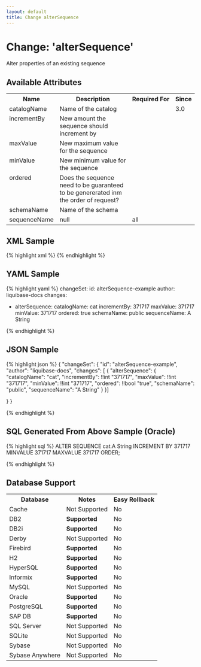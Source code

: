 ```yaml
---
layout: default
title: Change alterSequence
---
```


<!-- ====================================================== -->
<!-- GENERATED BY ChangeDocGenerator DO NOT MODIFY MANUALLY -->
<!-- ====================================================== -->

# Change: 'alterSequence'

Alter properties of an existing sequence

## Available Attributes ##

<table>
<tr><th>Name</th><th>Description</th><th>Required&nbsp;For</th><th>Since</th></tr>
<tr><td style='vertical-align: top'>catalogName</td><td>Name of the catalog</td><td style='vertical-align: top'></td><td style='vertical-align: top'>3.0</td></tr>
<tr><td style='vertical-align: top'>incrementBy</td><td>New amount the sequence should increment by</td><td style='vertical-align: top'></td><td style='vertical-align: top'></td></tr>
<tr><td style='vertical-align: top'>maxValue</td><td>New maximum value for the sequence</td><td style='vertical-align: top'></td><td style='vertical-align: top'></td></tr>
<tr><td style='vertical-align: top'>minValue</td><td>New minimum value for the sequence</td><td style='vertical-align: top'></td><td style='vertical-align: top'></td></tr>
<tr><td style='vertical-align: top'>ordered</td><td>Does the sequence need to be guaranteed to be genererated inm the order of request?</td><td style='vertical-align: top'></td><td style='vertical-align: top'></td></tr>
<tr><td style='vertical-align: top'>schemaName</td><td>Name of the schema</td><td style='vertical-align: top'></td><td style='vertical-align: top'></td></tr>
<tr><td style='vertical-align: top'>sequenceName</td><td>null</td><td style='vertical-align: top'>all</td><td style='vertical-align: top'></td></tr>
</table>

## XML Sample ##

{% highlight xml %}
<changeSet author="liquibase-docs" id="alterSequence-example">
    <alterSequence catalogName="cat"
            incrementBy="371717"
            maxValue="371717"
            minValue="371717"
            ordered="true"
            schemaName="public"
            sequenceName="A String"/>
</changeSet>
{% endhighlight %}

## YAML Sample ##

{% highlight yaml %}
changeSet:
  id: alterSequence-example
  author: liquibase-docs
  changes:
  - alterSequence:
      catalogName: cat
      incrementBy: 371717
      maxValue: 371717
      minValue: 371717
      ordered: true
      schemaName: public
      sequenceName: A String

{% endhighlight %}

## JSON Sample ##

{% highlight json %}
{
  "changeSet": {
    "id": "alterSequence-example",
    "author": "liquibase-docs",
    "changes": [
      {
        "alterSequence": {
          "catalogName": "cat",
          "incrementBy": !!int "371717",
          "maxValue": !!int "371717",
          "minValue": !!int "371717",
          "ordered": !!bool "true",
          "schemaName": "public",
          "sequenceName": "A String"
        }
      }]
    
  }
}

{% endhighlight %}

## SQL Generated From Above Sample (Oracle)

{% highlight sql %}
ALTER SEQUENCE cat.A String INCREMENT BY 371717 MINVALUE 371717 MAXVALUE 371717 ORDER;


{% endhighlight %}

## Database Support

<table style='border:1;'>
<tr><th>Database</th><th>Notes</th><th>Easy Rollback</th></tr>
<tr><td>Cache</td><td>Not Supported</td><td>No</td></tr>
<tr><td>DB2</td><td><b>Supported</b></td><td>No</td></tr>
<tr><td>DB2i</td><td><b>Supported</b></td><td>No</td></tr>
<tr><td>Derby</td><td>Not Supported</td><td>No</td></tr>
<tr><td>Firebird</td><td><b>Supported</b></td><td>No</td></tr>
<tr><td>H2</td><td><b>Supported</b></td><td>No</td></tr>
<tr><td>HyperSQL</td><td><b>Supported</b></td><td>No</td></tr>
<tr><td>Informix</td><td><b>Supported</b></td><td>No</td></tr>
<tr><td>MySQL</td><td>Not Supported</td><td>No</td></tr>
<tr><td>Oracle</td><td><b>Supported</b></td><td>No</td></tr>
<tr><td>PostgreSQL</td><td><b>Supported</b></td><td>No</td></tr>
<tr><td>SAP DB</td><td><b>Supported</b></td><td>No</td></tr>
<tr><td>SQL Server</td><td>Not Supported</td><td>No</td></tr>
<tr><td>SQLite</td><td>Not Supported</td><td>No</td></tr>
<tr><td>Sybase</td><td>Not Supported</td><td>No</td></tr>
<tr><td>Sybase Anywhere</td><td>Not Supported</td><td>No</td></tr>
</table>
